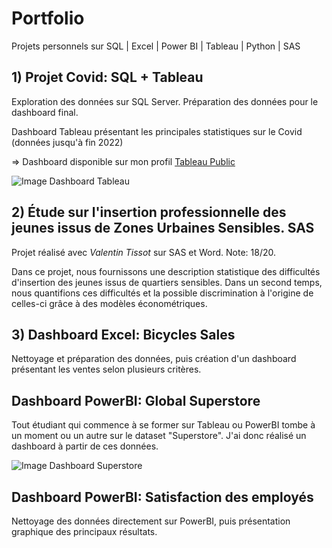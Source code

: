 # Portfolio

Projets personnels sur SQL | Excel | Power BI | Tableau | Python | SAS


## 1) Projet Covid: SQL + Tableau

Exploration des données sur SQL Server.
Préparation des données pour le dashboard final. 

Dashboard Tableau présentant les principales statistiques sur le Covid (données jusqu'à fin 2022)

=> Dashboard disponible sur mon profil [Tableau Public](https://public.tableau.com/app/profile/xavier.g1335)

![Image Dashboard Tableau](https://user-images.githubusercontent.com/62169499/224580993-1429f766-1a39-481e-a07d-0351d7dfd9d6.PNG)

## 2) Étude sur l'insertion professionnelle des jeunes issus de Zones Urbaines Sensibles. SAS

Projet réalisé avec _Valentin Tissot_ sur SAS et Word. Note: 18/20.

Dans ce projet, nous fournissons une description statistique des difficultés d'insertion des jeunes issus de quartiers sensibles. 
Dans un second temps, nous quantifions ces difficultés et la possible discrimination à l'origine de celles-ci grâce à des modèles économétriques.

## 3) Dashboard Excel: Bicycles Sales

Nettoyage et préparation des données, puis création d'un dashboard présentant les ventes selon plusieurs critères.


## Dashboard PowerBI: Global Superstore

Tout étudiant qui commence à se former sur Tableau ou PowerBI tombe à un moment ou un autre sur le dataset "Superstore".
J'ai donc réalisé un dashboard à partir de ces données.

![Image Dashboard Superstore]([https://github.com/xgiraudch/Portfolio/issues/2#issue-1620557456](https://user-images.githubusercontent.com/62169499/224581669-bff221f4-8195-4f27-9207-ece94f209483.png))


## Dashboard PowerBI: Satisfaction des employés

Nettoyage des données directement sur PowerBI, puis présentation graphique des principaux résultats.



